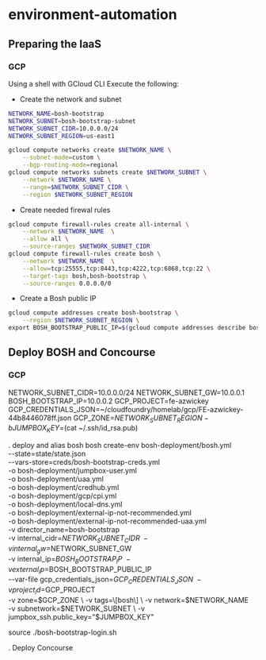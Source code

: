 # environment-automation

## Preparing the IaaS
### GCP
Using a shell with GCloud CLI Execute the following:

- Create the network and subnet
```bash
NETWORK_NAME=bosh-bootstrap
NETWORK_SUBNET=bosh-bootstrap-subnet
NETWORK_SUBNET_CIDR=10.0.0.0/24
NETWORK_SUBNET_REGION=us-east1

gcloud compute networks create $NETWORK_NAME \
    --subnet-mode=custom \
    --bgp-routing-mode=regional
gcloud compute networks subnets create $NETWORK_SUBNET \
    --network $NETWORK_NAME \
    --range=$NETWORK_SUBNET_CIDR \
    --region $NETWORK_SUBNET_REGION
```

- Create needed firewal rules
```bash
gcloud compute firewall-rules create all-internal \
    --network $NETWORK_NAME  \
    --allow all \
    --source-ranges $NETWORK_SUBNET_CIDR
gcloud compute firewall-rules create bosh \
    --network $NETWORK_NAME  \
    --allow=tcp:25555,tcp:8443,tcp:4222,tcp:6868,tcp:22 \
    --target-tags bosh,bosh-bootstrap \
    --source-ranges 0.0.0.0/0    
```

- Create a Bosh public IP
```bash
gcloud compute addresses create bosh-bootstrap \
    --region $NETWORK_SUBNET_REGION \
export BOSH_BOOTSTRAP_PUBLIC_IP=$(gcloud compute addresses describe bosh-bootstrap --region $NETWORK_SUBNET_REGION | grep address: | awk '{print $2}')
```

## Deploy BOSH and Concourse
### GCP
NETWORK_SUBNET_CIDR=10.0.0.0/24
NETWORK_SUBNET_GW=10.0.0.1
BOSH_BOOTSTRAP_IP=10.0.0.2
GCP_PROJECT=fe-azwickey
GCP_CREDENTIALS_JSON=~/cloudfoundry/homelab/gcp/FE-azwickey-44b8446078ff.json
GCP_ZONE=$NETWORK_SUBNET_REGION-b
JUMPBOX_KEY=$(cat ~/.ssh/id_rsa.pub)

. deploy and alias bosh
bosh create-env bosh-deployment/bosh.yml \
 --state=state/state.json \
 --vars-store=creds/bosh-bootstrap-creds.yml \
 -o bosh-deployment/jumpbox-user.yml \
 -o bosh-deployment/uaa.yml \
 -o bosh-deployment/credhub.yml \
 -o bosh-deployment/gcp/cpi.yml \
 -o bosh-deployment/local-dns.yml \
 -o bosh-deployment/external-ip-not-recommended.yml \
 -o bosh-deployment/external-ip-not-recommended-uaa.yml \
 -v director_name=bosh-bootstrap \
 -v internal_cidr=$NETWORK_SUBNET_CIDR \
 -v internal_gw=$NETWORK_SUBNET_GW \
 -v internal_ip=$BOSH_BOOTSTRAP_IP \
 -v external_ip=$BOSH_BOOTSTRAP_PUBLIC_IP \
 --var-file gcp_credentials_json=$GCP_CREDENTIALS_JSON \
 -v project_id=$GCP_PROJECT \
 -v zone=$GCP_ZONE \
 -v tags=\[bosh\] \
 -v network=$NETWORK_NAME \
 -v subnetwork=$NETWORK_SUBNET \
 -v jumpbox_ssh.public_key="$JUMPBOX_KEY"

source ./bosh-bootstrap-login.sh

 . Deploy Concourse
